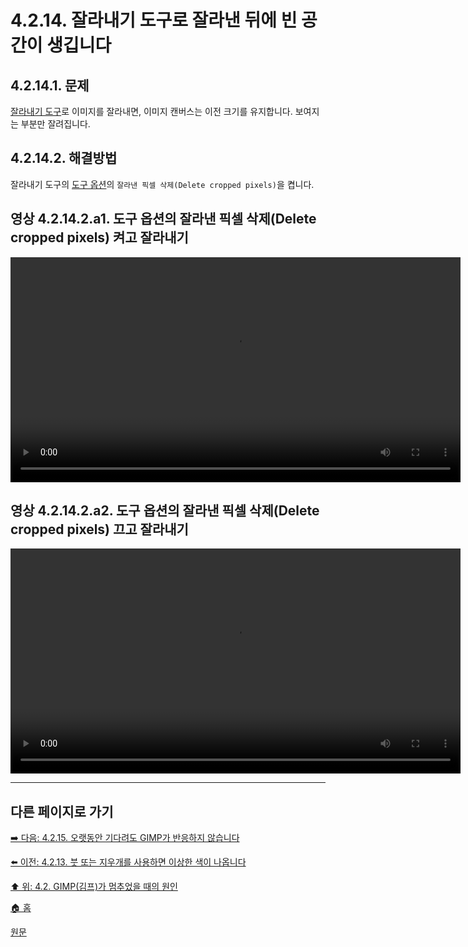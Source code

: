 # 4.2.14. 잘라내기 도구로 잘라낸 뒤에 빈 공간이 생깁니다

## 4.2.14.1. 문제
[잘라내기 도구](./14-04-04-crop.md)로 이미지를 잘라내면, 이미지 캔버스는 이전 크기를 유지합니다. 보여지는 부분만 잘려집니다.

## 4.2.14.2. 해결방법
잘라내기 도구의 [도구 옵션](./14-01-04-tool-options.md)의 `잘라낸 픽셀 삭제(Delete cropped pixels)`을 켭니다.

## 영상 4.2.14.2.a1. 도구 옵션의 잘라낸 픽셀 삭제(Delete cropped pixels) 켜고 잘라내기
<video controls="controls" width="720" environment="MacOS:Sonoma 14.2.1 GIMP 2.10.36" src="https://github.com/wonder13662/gimp/assets/15767104/7edad087-e61d-468c-8a6d-a2e7ee1a4564"></video>

## 영상 4.2.14.2.a2. 도구 옵션의 잘라낸 픽셀 삭제(Delete cropped pixels) 끄고 잘라내기
<video controls="controls" width="720" environment="MacOS:Sonoma 14.2.1 GIMP 2.10.36" src="https://github.com/wonder13662/gimp/assets/15767104/664085c3-d727-4ef5-afaf-38fe9262f2a5"></video>

***

## 다른 페이지로 가기

[➡️ 다음: 4.2.15. 오랫동안 기다려도 GIMP가 반응하지 않습니다](./04-02-15-i-ve-been-waiting-for-a-long-time-and-gimp-is-not-responding.md)

[⬅️ 이전: 4.2.13. 붓 또는 지우개를 사용하면 이상한 색이 나옵니다](./04-02-13-unexpected-colors-when-trying-to-use-a-brush-or-eraser.md)

[⬆️ 위: 4.2. GIMP(김프)가 멈추었을 때의 원인](./04-02-00-common-causes-of-gimp-non-responsiveness.md)

[🏠 홈](./00-home.md)

[원문](https://docs.gimp.org/2.10/ko/gimp-stuck-delete-cropped-pixels.html)
